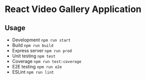 # React Video Gallery Application

## Usage

- Development `npm run start`
- Build `npm run build`
- Express server `npm run prod`
- Unit testing `npm test`
- Coverage `npm run test:coverage`
- E2E testing `npm run e2e`
- ESLint `npm run lint`

